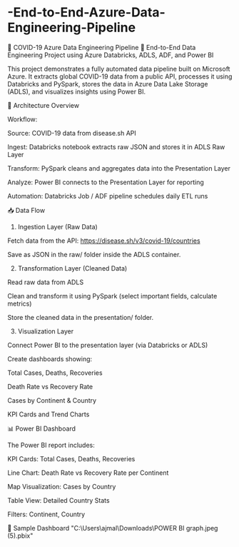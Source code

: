 # -End-to-End-Azure-Data-Engineering-Pipeline
🦠 COVID-19 Azure Data Engineering Pipeline
🚀 End-to-End Data Engineering Project using Azure Databricks, ADLS, ADF, and Power BI

This project demonstrates a fully automated data pipeline built on Microsoft Azure. It extracts global COVID-19 data from a public API, processes it using Databricks and PySpark, stores the data in Azure Data Lake Storage (ADLS), and visualizes insights using Power BI.

🧩 Architecture Overview

Workflow:

Source: COVID-19 data from disease.sh API

Ingest: Databricks notebook extracts raw JSON and stores it in ADLS Raw Layer

Transform: PySpark cleans and aggregates data into the Presentation Layer

Analyze: Power BI connects to the Presentation Layer for reporting

Automation: Databricks Job / ADF pipeline schedules daily ETL runs

📥 Data Flow
1. Ingestion Layer (Raw Data)

Fetch data from the API:
https://disease.sh/v3/covid-19/countries

Save as JSON in the raw/ folder inside the ADLS container.

2. Transformation Layer (Cleaned Data)

Read raw data from ADLS

Clean and transform it using PySpark (select important fields, calculate metrics)

Store the cleaned data in the presentation/ folder.

3. Visualization Layer

Connect Power BI to the presentation layer (via Databricks or ADLS)

Create dashboards showing:

Total Cases, Deaths, Recoveries

Death Rate vs Recovery Rate

Cases by Continent & Country

KPI Cards and Trend Charts

📊 Power BI Dashboard

The Power BI report includes:

KPI Cards: Total Cases, Deaths, Recoveries

Line Chart: Death Rate vs Recovery Rate per Continent

Map Visualization: Cases by Country

Table View: Detailed Country Stats

Filters: Continent, Country

📸 Sample Dashboard
"C:\Users\ajmal\Downloads\POWER BI graph.jpeg (5).pbix"

